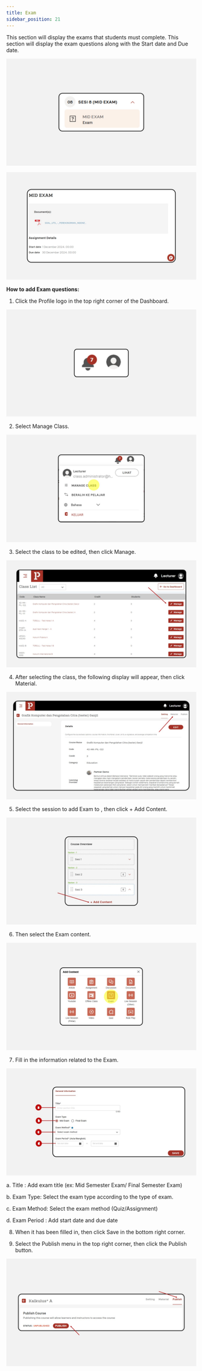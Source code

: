 ```yaml
---
title: Exam
sidebar_position: 21
---
```

This section will display the exams that students must complete. This section will display the exam questions along with the Start date and Due date.

![](/img/degree-lecture-exam-8.jpg)

![](/img/degree-lecture-exam-6.jpg)

**How to add Exam questions:**

1. Click the Profile logo in the top right corner of the Dashboard.

![](/img/degree-lecture-manage-class.jpg)

2. Select Manage Class.

![](/img/degree-lecture-manage-class-2.jpg)

3. Select the class to be edited, then click Manage.

![](/img/degree-lecture-manage-class-3.jpg)

4. After selecting the class, the following display will appear, then click Material.

![](/img/degree-lecture-manage-class-4.jpg)

5. Select the session to add Exam to , then click + Add Content.

![](/img/articlee-5.jpg)

6. Then select the Exam content.

![](/img/degree-lecture-exam-3.jpg)

7. Fill in the information related to the Exam.

![](/img/degree-lecture-exam-4.jpg)

a. Title : Add exam title (ex: Mid Semester Exam/ Final Semester Exam)

b. Exam Type: Select the exam type according to the type of exam.

c. Exam Method: Select the exam method (Quiz/Assignment)

d. Exam Period : Add start date and due date



8. When it has been filled in, then click Save in the bottom right corner.

9. Select the Publish menu in the top right corner, then click the Publish button.

![](/img/degree-lecture-publish.jpg)
